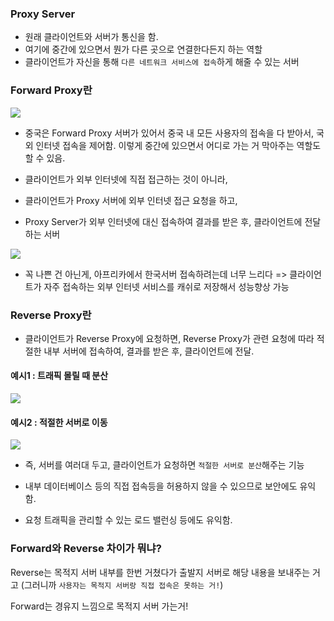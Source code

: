 
### Proxy Server
- 원래 클라이언트와 서버가 통신을 함.
- 여기에 중간에 있으면서 뭔가 다른 곳으로 연결한다든지 하는 역할
- 클라이언트가 자신을 통해 `다른 네트워크 서비스에 접속`하게 해줄 수 있는 서버

### Forward Proxy란

![](https://i.imgur.com/KdB1VNc.png)

- 중국은 Forward Proxy 서버가 있어서 중국 내 모든 사용자의 접속을 다 받아서, 국외 인터넷 접속을 제어함.
이렇게 중간에 있으면서 어디로 가는 거 막아주는 역할도 할 수 있음.

- 클라이언트가 외부 인터넷에 직접 접근하는 것이 아니라,
- 클라이언트가 Proxy 서버에 외부 인터넷 접근 요청을 하고,
- Proxy Server가 외부 인터넷에 대신 접속하여 결과를 받은 후, 클라이언트에 전달하는 서버

![](https://i.imgur.com/cxs5lFM.png)

- 꼭 나쁜 건 아닌게, 아프리카에서 한국서버 접속하려는데 너무 느리다 => 클라이언트가 자주 접속하는 외부 인터넷 서비스를 캐쉬로 저장해서 성능향상 가능

### Reverse Proxy란

- 클라이언트가 Reverse Proxy에 요청하면, Reverse Proxy가 관련 요청에 따라 적절한 내부 서버에 접속하여, 결과를 받은 후, 클라이언트에 전달.

#### 예시1 : 트래픽 몰릴 때 분산

![](https://i.imgur.com/kTBbe5u.png)

#### 예시2 : 적절한 서버로 이동

![](https://i.imgur.com/5XFkHq8.png)

- 즉, 서버를 여러대 두고, 클라이언트가 요청하면 `적절한 서버로 분산`해주는 기능

- 내부 데이터베이스 등의 직접 접속등을 허용하지 않을 수 있으므로 보안에도 유익함.

- 요청 트래픽을 관리할 수 있는 로드 밸런싱 등에도 유익함.

### Forward와 Reverse 차이가 뭐냐?

Reverse는 목적지 서버 내부를 한번 거쳤다가 출발지 서버로 해당 내용을 보내주는 거고 (그러니까 `사용자는 목적지 서버랑 직접 접속은 못하는 거!`)

Forward는 경유지 느낌으로 목적지 서버 가는거!
<!--stackedit_data:
eyJoaXN0b3J5IjpbMjA3MTM4MzQ1OCwtNDk1NjA0MzYzLDgxNz
gzOTg2OSwyMTM2MDgyMjU2XX0=
-->